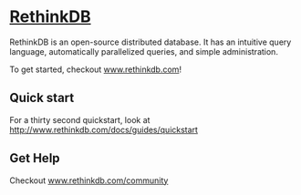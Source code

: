 [RethinkDB](http://www.rethinkdb.com)
=================

RethinkDB is an open-source distributed database. It has an intuitive
query language, automatically parallelized queries, and simple
administration.

To get started, checkout www.rethinkdb.com!

Quick start
-----------

For a thirty second quickstart, look at http://www.rethinkdb.com/docs/guides/quickstart

Get Help
--------

Checkout www.rethinkdb.com/community



